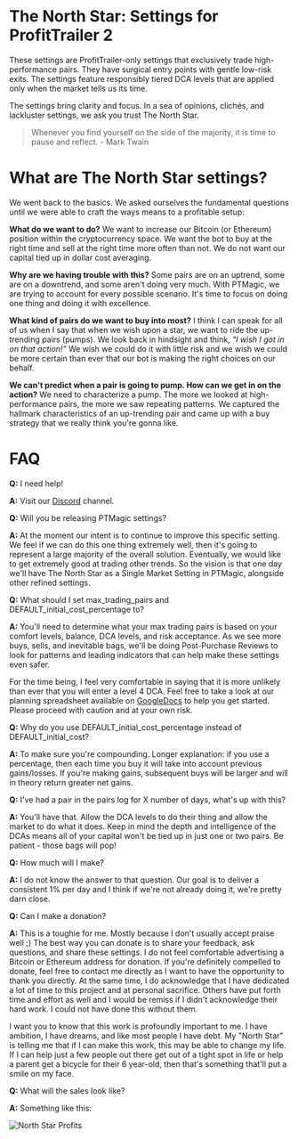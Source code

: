 # The North Star: Settings for ProfitTrailer 2
These settings are ProfitTrailer-only settings that exclusively trade high-performance pairs. They have surgical entry points with gentle low-risk exits. The settings feature responsibly tiered DCA levels that are applied only when the market tells us its time. 

The settings bring clarity and focus. In a sea of opinions, clichés, and lackluster settings, we ask you trust The North Star.

> Whenever you find yourself on the side of the majority, it is time to pause and reflect. - Mark Twain

# What are The North Star settings?
We went back to the basics. We asked ourselves the fundamental questions until we were able to craft the ways means to a profitable setup:

**What do we want to do?** We want to increase our Bitcoin (or Ethereum) position within the cryptocurrency space. We want the bot to buy at the right time and sell at the right time more often than not. We do not want our capital tied up in dollar cost averaging.

**Why are we having trouble with this?** Some pairs are on an uptrend, some are on a downtrend, and some aren't doing very much. With PTMagic, we are trying to account for every possible scenario. It's time to focus on doing one thing and doing it with excellence.

**What kind of pairs do we want to buy into most?** I think I can speak for all of us when I say that when we wish upon a star, we want to ride the up-trending pairs (pumps). We look back in hindsight and think, _"I wish I got in on that action!"_ We wish we could do it with little risk and we wish we could be more certain than ever that our bot is making the right choices on our behalf.

**We can't predict when a pair is going to pump. How can we get in on the action?** We need to characterize a pump. The more we looked at high-performance pairs, the more we saw repeating patterns. We captured the hallmark characteristics of an up-trending pair and came up with a buy strategy that we really think you're gonna like.

# FAQ
**Q:** I need help!

**A:** Visit our [Discord](https://discord.gg/34bxedy) channel.

**Q:** Will you be releasing PTMagic settings?

**A:** At the moment our intent is to continue to improve this specific setting. We feel if we can do this one thing extremely well, then it's going to represent a large majority of the overall solution. Eventually, we would like to get extremely good at trading other trends. So the vision is that one day we'll have The North Star as a Single Market Setting in PTMagic, alongside other refined settings.

**Q:** What should I set max_trading_pairs and DEFAULT_initial_cost_percentage to?

**A:** You'll need to determine what your max trading pairs is based on your comfort levels, balance, DCA levels, and risk acceptance. As we see more buys, sells, and inevitable bags, we'll be doing Post-Purchase Reviews to look for patterns and leading indicators that can help make these settings even safer. 

For the time being, I feel very comfortable in saying that it is more unlikely than ever that you will enter a level 4 DCA. Feel free to take a look at our planning spreadsheet available on [GoogleDocs](https://docs.google.com/spreadsheets/d/17quWIFAAK0xfsUXyBz1mU9wjAGUrUHBFm3_MhSaOnTg/edit?usp=sharing) to help you get started. Please proceed with caution and at your own risk.

**Q:** Why do you use DEFAULT_initial_cost_percentage instead of DEFAULT_initial_cost?

**A:** To make sure you're compounding. Longer explanation: if you use a percentage, then each time you buy it will take into account previous gains/losses. If you're making gains, subsequent buys will be larger and will in theory return greater net gains.

**Q:** I've had a pair in the pairs log for X number of days, what's up with this?

**A:** You'll have that. Allow the DCA levels to do their thing and allow the market to do what it does. Keep in mind the depth and intelligence of the DCAs means all of your capital won't be tied up in just one or two pairs. Be patient - those bags will pop!

**Q:** How much will I make?

**A:** I do not know the answer to that question. Our goal is to deliver a consistent 1% per day and I think if we're not already doing it, we're pretty darn close.

**Q:** Can I make a donation?

**A:** This is a toughie for me. Mostly because I don't usually accept praise well ;) The best way you can donate is to share your feedback, ask questions, and share these settings. I do not feel comfortable advertising a Bitcoin or Ethereum address for donation. If you're definitely compelled to donate, feel free to contact me directly as I want to have the opportunity to thank you directly. At the same time, I do acknowledge that I have dedicated a lot of time to this project and at personal sacrifice. Others have put forth time and effort as well and I would be remiss if I didn't acknowledge their hard work. I could not have done this without them.

I want you to know that this work is profoundly important to me. I have ambition, I have dreams, and like most people I have debt. My "North Star" is telling me that if I can make this work, this may be able to change my life. If I can help just a few people out there get out of a tight spot in life or help a parent get a bicycle for their 6 year-old, then that's something that'll put a smile on my face.

**Q:** What will the sales look like?

**A:** Something like this:

![North Star Profits](https://i.imgur.com/mQWe0LK.png)
